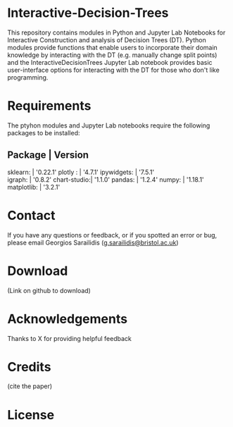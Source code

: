 # Interactive-Decision-Trees
This repository contains modules in Python and Jupyter Lab Notebooks for Interactive Construction and analysis of Decision Trees (DT). Python modules provide functions that enable users to incorporate their domain knowledge by interacting with the DT (e.g. manually change split points) and the InteractiveDecisionTrees Jupyter Lab notebook provides basic user-interface options for interacting with the DT for those who don't like programming.


# Requirements

The ptyhon modules and Jupyter Lab notebooks require the following packages to be installed:

Package      |   Version
-------------------------    
sklearn:     |   '0.22.1'
plotly :     |    '4.7.1' 
ipywidgets:  |    '7.5.1'  
igraph:      |    '0.8.2'
chart-studio:|   '1.1.0'
pandas:      |   '1.2.4'
numpy:       |  '1.18.1'
matplotlib:  |   '3.2.1'


# Contact
If you have any questions or feedback, or if you spotted an error or bug, please email Georgios Sarailidis (g.sarailidis@bristol.ac.uk)

# Download
(Link on github to download)

# Acknowledgements
Thanks to X for providing helpful feedback

# Credits
(cite the paper)

# License
